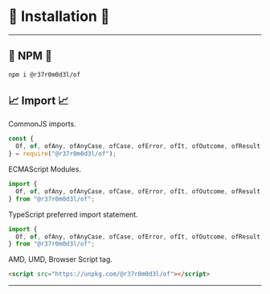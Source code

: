 # 🚀 Installation 🚀

---

## 💾 NPM 💾

```bash
npm i @r37r0m0d3l/of
```

## 📈 Import 📈

CommonJS imports.

```javascript
const {
  Of, of, ofAny, ofAnyCase, ofCase, ofError, ofIt, ofOutcome, ofResult, ofSync
} = require("@r37r0m0d3l/of");
`````

ECMAScript Modules.

```javascript
import {
  Of, of, ofAny, ofAnyCase, ofCase, ofError, ofIt, ofOutcome, ofResult, ofSync
} from "@r37r0m0d3l/of";
```

TypeScript preferred import statement.

```typescript
import {
  Of, of, ofAny, ofAnyCase, ofCase, ofError, ofIt, ofOutcome, ofResult, ofSync
} from "@r37r0m0d3l/of";
```

AMD, UMD, Browser Script tag.

```html
<script src="https://unpkg.com/@r37r0m0d3l/of"></script>
```

---
